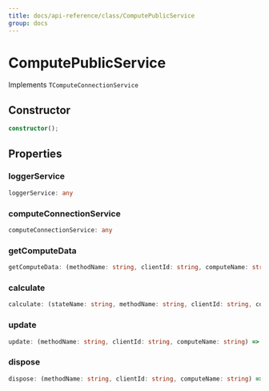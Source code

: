 ```yaml
---
title: docs/api-reference/class/ComputePublicService
group: docs
---
```


# ComputePublicService

Implements `TComputeConnectionService`

## Constructor

```ts
constructor();
```

## Properties

### loggerService

```ts
loggerService: any
```

### computeConnectionService

```ts
computeConnectionService: any
```

### getComputeData

```ts
getComputeData: (methodName: string, clientId: string, computeName: string) => Promise<T>
```

### calculate

```ts
calculate: (stateName: string, methodName: string, clientId: string, computeName: string) => Promise<void>
```

### update

```ts
update: (methodName: string, clientId: string, computeName: string) => Promise<void>
```

### dispose

```ts
dispose: (methodName: string, clientId: string, computeName: string) => Promise<void>
```
